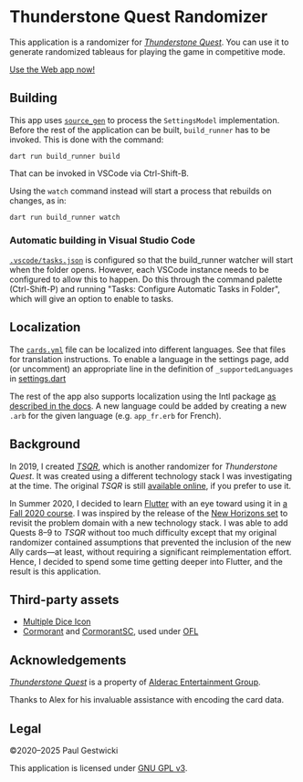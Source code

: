 # Thunderstone Quest Randomizer

This application is a randomizer for [_Thunderstone Quest_](https://alederac.com/thunderstone). You can use it to generate randomized tableaus for playing the game in competitive mode. 

[Use the Web app now!](https://doctor-g.github.io/ThunderstoneQuestRandomizer)

## Building

This app uses [`source_gen`](https://pub.dev/packages/source_gen) to process
the `SettingsModel` implementation. Before the rest of the application can
be built, `build_runner` has to be invoked. This is done with the command:
```
dart run build_runner build
```
That can be invoked in VSCode via Ctrl-Shift-B.

Using the `watch` command instead will start a process that rebuilds on
changes, as in:
```
dart run build_runner watch
```

### Automatic building in Visual Studio Code

[`.vscode/tasks.json`](.vscode/tasks.json) is configured so that the build_runner
watcher will start when the folder opens. However, each VSCode instance needs
to be configured to allow this to happen. Do this through the command palette
(Ctrl-Shift-P) and running "Tasks: Configure Automatic Tasks in Folder",
which will give an option to enable to tasks.

## Localization

The [`cards.yml`](assets/cards.yaml) file can be localized into different languages.
See that files for translation instructions. To enable a language in the settings
page, add (or uncomment) an appropriate line in the definition of `_supportedLanguages`
in [settings.dart](lib/screens/settings.dart) 

The rest of the app also supports localization using the Intl package
[as described in the docs](https://flutter.dev/docs/development/accessibility-and-localization/internationalization). A new language could
be added by creating a new `.arb` for the given language (e.g. `app_fr.erb` for 
French).

## Background

In 2019, I created [_TSQR_](https://doctor-g.github.io/tsqr/), which is another randomizer for _Thunderstone Quest_. It was created using a different technology stack I was investigating at the time.
The original _TSQR_ is still [available online](https://doctor-g.github.io/tsqr/), if you prefer to use it.

In Summer 2020, I decided to learn [Flutter](https://flutter.dev) with an eye toward using it in [a Fall 2020 course](https://www.cs.bsu.edu/~pvgestwicki/courses/cs445Fa20).
I was inspired by the release of the [New Horizons set](https://www.kickstarter.com/projects/alderac/thunderstone-quest-new-horizons-from-aeg) to revisit the problem domain with a new technology stack. 
I was able to add Quests 8&ndash;9 to _TSQR_ without too much difficulty except that my original randomizer contained assumptions that prevented the inclusion of the new Ally cards&mdash;at least, without requiring a significant reimplementation effort. 
Hence, I decided to spend some time getting deeper into Flutter, and the result is this application.

## Third-party assets

- [Multiple Dice Icon](https://materialdesignicons.com/icon/dice-multiple-outline)
- [Cormorant](https://fonts.google.com/specimen/Cormorant) and [CormorantSC](https://fonts.google.com/specimen/Cormorant+SC), used under [OFL](assets/fonts/OFL.txt)

## Acknowledgements

[_Thunderstone Quest_](https://alederac.com/thunderstone) is a property of [Alderac Entertainment Group](https://alderac.com).

Thanks to Alex for his invaluable assistance with encoding the card data.

## Legal

&copy;2020&ndash;2025 Paul Gestwicki

This application is licensed under [GNU GPL v3](LICENSE).